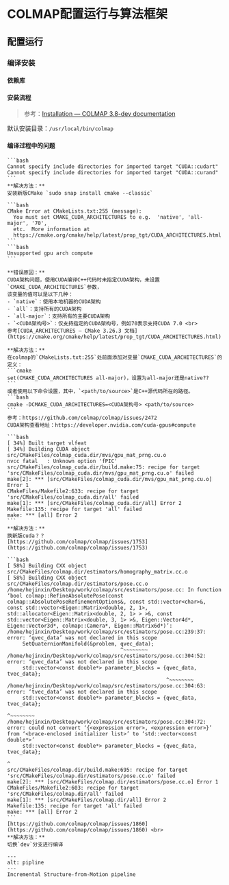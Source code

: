 # COLMAP配置运行与算法框架

## 配置运行

### 编译安装

#### 依赖库

#### 安装流程

> 参考：[Installation — COLMAP 3.8-dev documentation](https://colmap.github.io/install.html)

默认安装目录：`/usr/local/bin/colmap`

#### 编译过程中的问题

````{error}
```bash
Cannot specify include directories for imported target "CUDA::cudart"
Cannot specify include directories for imported target "CUDA::curand"
```
**解决方法：**
安装新版CMake `sudo snap install cmake --classic`
````



````{error}
```bash
CMake Error at CMakeLists.txt:255 (message):
  You must set CMAKE_CUDA_ARCHITECTURES to e.g.  'native', 'all-major', '70',
  etc.  More information at
  https://cmake.org/cmake/help/latest/prop_tgt/CUDA_ARCHITECTURES.html
```
```bash
Unsupported gpu arch compute
```

**错误原因：**
CUDA架构问题，使用CUDA编译C++代码时未指定CUDA架构，未设置`CMAKE_CUDA_ARCHITECTURES`参数，
该变量的值可以是以下几种：
- `native`：使用本地机器的CUDA架构
- `all`：支持所有的CUDA架构
- `all-major`：支持所有的主要CUDA架构
- `<CUDA架构号>`：仅支持指定的CUDA架构号，例如70表示支持CUDA 7.0 <br>
参考[CUDA_ARCHITECTURES — CMake 3.26.3 文档](https://cmake.org/cmake/help/latest/prop_tgt/CUDA_ARCHITECTURES.html) 

**解决方法：**
在colmap的`CMakeLists.txt:255`处前面添加对变量`CMAKE_CUDA_ARCHITECTURES`的定义：
```cmake
set(CMAKE_CUDA_ARCHITECTURES all-major)，设置为all-major还是native??
```
或者使用以下命令设置，其中，`<path/to/source>`是C++源代码所在的路径。
```bash
cmake -DCMAKE_CUDA_ARCHITECTURES=<CUDA架构号> <path/to/source>
```
参考：https://github.com/colmap/colmap/issues/2472
CUDA架构查看地址：https://developer.nvidia.com/cuda-gpus#compute
````



````{error}
```bash
[ 34%] Built target vlfeat
[ 34%] Building CUDA object src/CMakeFiles/colmap_cuda.dir/mvs/gpu_mat_prng.cu.o
nvcc fatal   : Unknown option 'fPIC'
src/CMakeFiles/colmap_cuda.dir/build.make:75: recipe for target 'src/CMakeFiles/colmap_cuda.dir/mvs/gpu_mat_prng.cu.o' failed
make[2]: *** [src/CMakeFiles/colmap_cuda.dir/mvs/gpu_mat_prng.cu.o] Error 1
CMakeFiles/Makefile2:633: recipe for target 'src/CMakeFiles/colmap_cuda.dir/all' failed
make[1]: *** [src/CMakeFiles/colmap_cuda.dir/all] Error 2
Makefile:135: recipe for target 'all' failed
make: *** [all] Error 2
```
**解决方法：**
换新版cuda？？
[https://github.com/colmap/colmap/issues/1753](https://github.com/colmap/colmap/issues/1753)
````



~~~{error}
```bash
[ 58%] Building CXX object src/CMakeFiles/colmap.dir/estimators/homography_matrix.cc.o
[ 58%] Building CXX object src/CMakeFiles/colmap.dir/estimators/pose.cc.o
/home/hejinxin/Desktop/work/colmap/src/estimators/pose.cc: In function ‘bool colmap::RefineAbsolutePose(const colmap::AbsolutePoseRefinementOptions&, const std::vector<char>&, const std::vector<Eigen::Matrix<double, 2, 1>, std::allocator<Eigen::Matrix<double, 2, 1> > >&, const std::vector<Eigen::Matrix<double, 3, 1> >&, Eigen::Vector4d*, Eigen::Vector3d*, colmap::Camera*, Eigen::Matrix6d*)’:
/home/hejinxin/Desktop/work/colmap/src/estimators/pose.cc:239:37: error: ‘qvec_data’ was not declared in this scope
     SetQuaternionManifold(&problem, qvec_data);
                                     ^~~~~~~~~
/home/hejinxin/Desktop/work/colmap/src/estimators/pose.cc:304:52: error: ‘qvec_data’ was not declared in this scope
     std::vector<const double*> parameter_blocks = {qvec_data, tvec_data};
                                                    ^~~~~~~~~
/home/hejinxin/Desktop/work/colmap/src/estimators/pose.cc:304:63: error: ‘tvec_data’ was not declared in this scope
     std::vector<const double*> parameter_blocks = {qvec_data, tvec_data};
                                                               ^~~~~~~~~
/home/hejinxin/Desktop/work/colmap/src/estimators/pose.cc:304:72: error: could not convert ‘{<expression error>, <expression error>}’ from ‘<brace-enclosed initializer list>’ to ‘std::vector<const double*>’
     std::vector<const double*> parameter_blocks = {qvec_data, tvec_data};
                                                                        ^
src/CMakeFiles/colmap.dir/build.make:695: recipe for target 'src/CMakeFiles/colmap.dir/estimators/pose.cc.o' failed
make[2]: *** [src/CMakeFiles/colmap.dir/estimators/pose.cc.o] Error 1
CMakeFiles/Makefile2:603: recipe for target 'src/CMakeFiles/colmap.dir/all' failed
make[1]: *** [src/CMakeFiles/colmap.dir/all] Error 2
Makefile:135: recipe for target 'all' failed
make: *** [all] Error 2
```
[https://github.com/colmap/colmap/issues/1860](https://github.com/colmap/colmap/issues/1860) <br>
**解决方法：**
切换`dev`分支进行编译
~~~



```{figure} assets/pipline.png
---
alt: pipline
---
Incremental Structure-from-Motion pipeline
```





